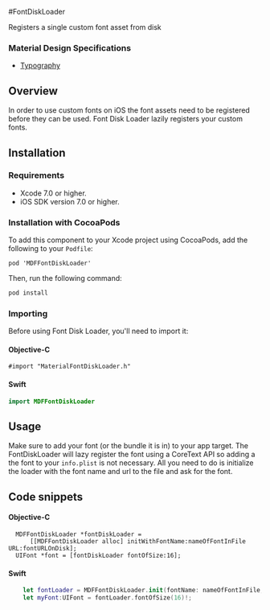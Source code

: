 #FontDiskLoader

Registers a single custom font asset from disk
<!--{: .intro :}-->

### Material Design Specifications

<ul class="icon-list">
  <li class="icon-link">
    <a href="https://www.google.com/design/spec/typography.html">
      Typography
    </a>
  </li>
</ul>

## Overview

In order to use custom fonts on iOS the font assets need to be registered before they can be used.
Font Disk Loader lazily registers your custom fonts.

## Installation

### Requirements

- Xcode 7.0 or higher.
- iOS SDK version 7.0 or higher.

### Installation with CocoaPods

To add this component to your Xcode project using CocoaPods, add the following to your `Podfile`:

~~~
pod 'MDFFontDiskLoader'
~~~

Then, run the following command:

~~~ bash
pod install
~~~

### Importing

Before using Font Disk Loader, you'll need to import it:

<!--<div class="material-code-render" markdown="1">-->
#### Objective-C

~~~ objc
#import "MaterialFontDiskLoader.h"
~~~

#### Swift
~~~ swift
import MDFFontDiskLoader
~~~
<!--</div>-->

## Usage

Make sure to add your font (or the bundle it is in) to your app target. The FontDiskLoader will lazy
register the font using a CoreText API so adding a the font to your `info.plist` is not necessary.
All you need to do is initialize the loader with the font name and url to the file and ask for the
font.

## Code snippets

<!--<div class="material-code-render" markdown="1">-->
#### Objective-C
~~~ objc
  MDFFontDiskLoader *fontDiskLoader =
      [[MDFFontDiskLoader alloc] initWithFontName:nameOfFontInFile URL:fontURLOnDisk];
  UIFont *font = [fontDiskLoader fontOfSize:16];
~~~

#### Swift
~~~ swift
    let fontLoader = MDFFontDiskLoader.init(fontName: nameOfFontInFile, fontURL: fontURLOnDisk);
    let myFont:UIFont = fontLoader.fontOfSize(16)!;
~~~
<!--</div>-->
